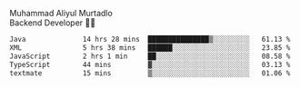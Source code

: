 Muhammad Aliyul Murtadlo
<br>
Backend Developer 👨‍💻
<br>
<!--START_SECTION:waka-->

```txt
Java              14 hrs 28 mins  ███████████████▒░░░░░░░░░   61.13 %
XML               5 hrs 38 mins   ██████░░░░░░░░░░░░░░░░░░░   23.85 %
JavaScript        2 hrs 1 min     ██░░░░░░░░░░░░░░░░░░░░░░░   08.58 %
TypeScript        44 mins         ▓░░░░░░░░░░░░░░░░░░░░░░░░   03.13 %
textmate          15 mins         ▒░░░░░░░░░░░░░░░░░░░░░░░░   01.06 %
```

<!--END_SECTION:waka-->
